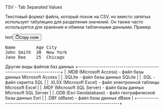 <p>TSV - Tab Separated Values</p>
<p>Текстовый формат файла, который похож на CSV, но вместо запятых использует табуляцию для
разделения значений. Он также часто используется для хранения и обмена табличными данными.
Пример</p>
<div class="code-element"><div class="lang-line"><text>text</text><button class="copy-button" id="code445b" onclick="copyCode(code445, code445b)"><svg stroke="currentColor" fill="none" stroke-width="2" viewBox="0 0 24 24" stroke-linecap="round" stroke-linejoin="round" class="h-4 w-4" height="1em" width="1em" xmlns="http://www.w3.org/2000/svg"><path d="M16 4h2a2 2 0 0 1 2 2v14a2 2 0 0 1-2 2H6a2 2 0 0 1-2-2V6a2 2 0 0 1 2-2h2"></path><rect x="8" y="2" width="8" height="4" rx="1" ry="1"></rect></svg><text>Copy code</text></button></div><div class="code" id="code445"><div class="highlight"><pre><span></span>Name        Age City
John Smith  30  New York
Jane Doe    25  Chicago
</pre></div></div></div>

<p>Другие виды файлов баз данных
+---------------------------------------------------------------------+
| .MDB (Microsoft Access) - файл базы данных Microsoft Access         |
| .SQLite - файл базы данных SQLite                                   |
| .SQL - файл скрипта SQL                                             |
| .XLSX (Microsoft Excel) - файл электронной таблицы Microsoft Excel  |
| .MDF (Microsoft SQL Server) - файл базы данных Microsoft SQL Server |
| .GDB (Esri Geodatabase) - файл географической базы данных Esri      |
| .DBF (dBase) - файл базы данных dBase                               |
+---------------------------------------------------------------------+</p>